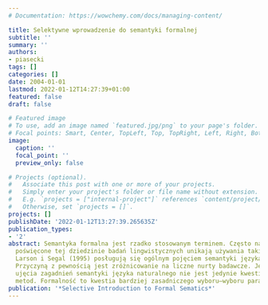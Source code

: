```yaml
---
# Documentation: https://wowchemy.com/docs/managing-content/

title: Selektywne wprowadzenie do semantyki formalnej
subtitle: ''
summary: ''
authors:
- piasecki
tags: []
categories: []
date: 2004-01-01
lastmod: 2022-01-12T14:27:39+01:00
featured: false
draft: false

# Featured image
# To use, add an image named `featured.jpg/png` to your page's folder.
# Focal points: Smart, Center, TopLeft, Top, TopRight, Left, Right, BottomLeft, Bottom, BottomRight.
image:
  caption: ''
  focal_point: ''
  preview_only: false

# Projects (optional).
#   Associate this post with one or more of your projects.
#   Simply enter your project's folder or file name without extension.
#   E.g. `projects = ["internal-project"]` references `content/project/deep-learning/index.md`.
#   Otherwise, set `projects = []`.
projects: []
publishDate: '2022-01-12T13:27:39.265635Z'
publication_types:
- '2'
abstract: Semantyka formalna jest rzadko stosowanym terminem. Często nawet podręczniki
  poświęcone tej dziedzinie badań lingwistycznych unikają używania takiej nazwy, np.
  Larson i Segal (1995) posługują się ogólnym pojęciem semantyki języka naturalnego.
  Przyczyną z pewnością jest zróżnicowanie na liczne nurty badawcze. Jednak formalność
  ujęcia zagadnień semantyki języka naturalnego nie jest jedynie kwestią rodzaju stosowanych
  metod. Formalność to kwestia bardziej zasadniczego wyboru–wyboru paradygmatu
publication: '*Selective Introduction to Formal Sematics*'
---
```

